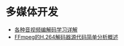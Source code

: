 # 多媒体开发

* [各种音视频编解码学习详解](各种音视频编解码学习详解.md)
* [FFmpeg的H.264解码器源代码简单分析概述](FFmpeg的H.264解码器源代码简单分析概述/readme.md)